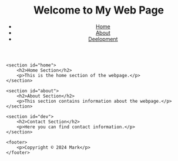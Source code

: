 <head>
    <meta name="viewport" content="width=device-width, initial-scale=1.0">
    <title>My Simple Web Page</title>
    <link rel="stylesheet" href="styles.css">
</head>

<body>
    <header>
        <h1>Welcome to My Web Page</h1>
        <nav>
            <ul>
                <li><a href="#home">Home</a></li>
                <li><a href="#about">About</a></li>
                <li><a href="#dev">Deelopment</a></li>
            </ul>
        </nav>
    </header>

    <section id="home">
        <h2>Home Section</h2>
        <p>This is the home section of the webpage.</p>
    </section>

    <section id="about">
        <h2>About Section</h2>
        <p>This section contains information about the webpage.</p>
    </section>

    <section id="dev">
        <h2>Contact Section</h2>
        <p>Here you can find contact information.</p>
    </section>

    <footer>
        <p>Copyright © 2024 Mark</p>
    </footer>
</body>
